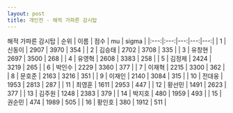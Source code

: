 ```yaml
---
layout: post
title: 개인전 - 해적 가파른 감시탑
---
```


해적 가파른 감시탑
| 순위 | 이름 | 점수 | mu | sigma |
|:---:|:---:|---:|---:|---:|
| 1 | 신동이 | 2907 | 3970 | 354 |
| 2 | 김승태 | 2702 | 3708 | 335 |
| 3 | 유창현 | 2697 | 3500 | 268 |
| 4 | 유영혁 | 2608 | 3383 | 258 |
| 5 | 김정제 | 2424 | 3219 | 265 |
| 6 | 박인수 | 2229 | 3360 | 377 |
| 7 | 이재혁 | 2215 | 3300 | 362 |
| 8 | 문호준 | 2163 | 3216 | 351 |
| 9 | 이재인 | 2140 | 3084 | 315 |
| 10 | 전대웅 | 1953 | 2813 | 287 |
| 11 | 최영훈 | 1611 | 2953 | 447 |
| 12 | 황선민 | 1491 | 2623 | 377 |
| 13 | 김주원 | 1248 | 2383 | 379 |
| 14 | 박지호 | 480 | 1959 | 493 |
| 15 | 권순민 | 474 | 1989 | 505 |
| 16 | 황인호 | 380 | 1912 | 511 |
